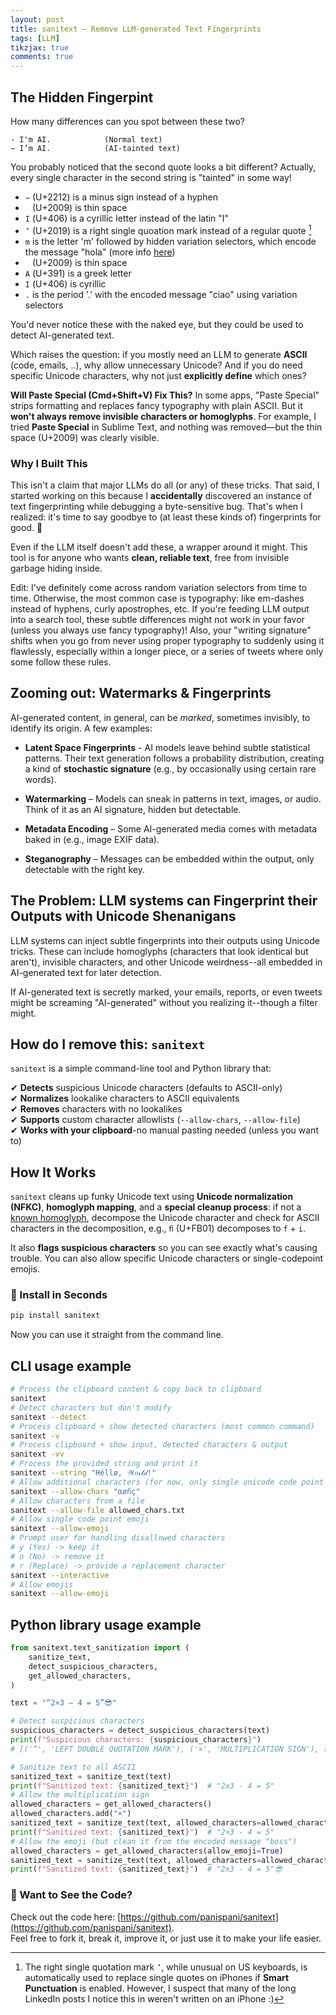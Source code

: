 ```yaml
---
layout: post
title: sanitext – Remove LLM-generated Text Fingerprints
tags: [LLM]
tikzjax: true
comments: true
---
```


<!-- # `sanitext` – Remove LLM-generated Text Fingerprints -->

## The Hidden Fingerpint

How many differences can you spot between these two?

```
- I'm AI.            (Normal text)
− І’m󠅘󠅟󠅜󠅑 ΑІ.󠅓󠅙󠅑󠅟            (AI-tainted text)
```

You probably noticed that the second quote looks a bit different? Actually, every single character in the second string is \"tainted\" in some way!

- `−` (U+2212) is a minus sign instead of a hyphen
- ` ` (U+2009) is thin space
- `І` (U+406) is a cyrillic letter instead of the latin "I"
- `’` (U+2019) is a right single quoation mark instead of a regular quote [^1]
- `m󠅘󠅟󠅜󠅑` is the letter 'm' followed by hidden variation selectors, which encode the message \"hola\" (more info [here](https://paulbutler.org/2025/smuggling-arbitrary-data-through-an-emoji/))
- ` ` (U+2009) is thin space
- `Α` (U+391) is a greek letter
- `І` (U+406) is cyrillic
- `.󠅓󠅙󠅑󠅟` is the period '.' with the encoded message \"ciao\" using variation selectors

You'd never notice these with the naked eye, but they could be used to detect AI-generated text.

Which raises the question: if you mostly need an LLM to generate **ASCII** (code, emails, ..), why allow unnecessary Unicode? And if you do need specific Unicode characters, why not just **explicitly define** which ones?

[^1]: The right single quotation mark `’`, while unusual on US keyboards, is automatically used to replace single quotes on iPhones if **Smart Punctuation** is enabled. However, I suspect that many of the long LinkedIn posts I notice this in weren't written on an iPhone :)

**Will Paste Special (Cmd+Shift+V) Fix This?**
In some apps, \"Paste Special\" strips formatting and replaces fancy typography with plain ASCII. But it **won't always remove invisible characters or homoglyphs**. For example, I tried **Paste Special** in Sublime Text, and nothing was removed—but the thin space (U+2009) was clearly visible.

### **Why I Built This**

This isn't a claim that major LLMs do all (or any) of these tricks. That said, I started working on this because I **accidentally** discovered an instance of text fingerprinting while debugging a byte-sensitive bug. That's when I realized: it's time to say goodbye to (at least these kinds of) fingerprints for good. 🙂

Even if the LLM itself doesn't add these, a wrapper around it might. This tool is for anyone who wants **clean, reliable text**, free from invisible garbage hiding inside.

Edit: I've definitely come across random variation selectors from time to time. Otherwise, the most common case is typography: like em-dashes instead of hyphens, curly apostrophes, etc. If you're feeding LLM output into a search tool, these subtle differences might not work in your favor (unless you always use fancy typography)! Also, your "writing signature" shifts when you go from never using proper typography to suddenly using it flawlessly, especially within a longer piece, or a series of tweets where only some follow these rules.

## **Zooming out: Watermarks & Fingerprints**

AI-generated content, in general, can be _marked_, sometimes invisibly, to identify its origin. A few examples:

- **Latent Space Fingerprints** - AI models leave behind subtle statistical patterns. Their text generation follows a probability distribution, creating a kind of **stochastic signature** (e.g., by occasionally using certain rare words).

- **Watermarking** – Models can sneak in patterns in text, images, or audio. Think of it as an AI signature, hidden but detectable.

- **Metadata Encoding** – Some AI-generated media comes with metadata baked in (e.g., image EXIF data).

- **Steganography** – Messages can be embedded within the output, only detectable with the right key.

## **The Problem: LLM systems can Fingerprint their Outputs with Unicode Shenanigans**

LLM systems can inject subtle fingerprints into their outputs using Unicode tricks. These can include homoglyphs (characters that look identical but aren't), invisible characters, and other Unicode weirdness--all embedded in AI-generated text for later detection.

If AI-generated text is secretly marked, your emails, reports, or even tweets might be screaming \"AI-generated\" without you realizing it--though a filter might.

## **How do I remove this: `sanitext`**

`sanitext` is a simple command-line tool and Python library that:

✔ **Detects** suspicious Unicode characters (defaults to ASCII-only)  
✔ **Normalizes** lookalike characters to ASCII equivalents  
✔ **Removes** characters with no lookalikes  
✔ **Supports** custom character allowlists (`--allow-chars`, `--allow-file`)  
✔ **Works with your clipboard**-no manual pasting needed (unless you want to)

## **How It Works**

`sanitext` cleans up funky Unicode text using **Unicode normalization (NFKC)**, **homoglyph mapping**, and a **special cleanup process**: if not a [known homoglyph](https://github.com/panispani/sanitext/blob/main/sanitext/homoglyph_map.py), decompose the Unicode character and check for ASCII characters in the decomposition, e.g., `ﬁ` (U+FB01) decomposes to `f` + `i`.

It also **flags suspicious characters** so you can see exactly what's causing trouble. You can also allow specific Unicode characters or single-codepoint emojis.

### **🚀 Install in Seconds**

```bash
pip install sanitext
```

Now you can use it straight from the command line.

## CLI usage example

```bash
# Process the clipboard content & copy back to clipboard
sanitext
# Detect characters but don't modify
sanitext --detect
# Process clipboard + show detected characters (most common command)
sanitext -v
# Process clipboard + show input, detected characters & output
sanitext -vv
# Process the provided string and print it
sanitext --string "Héllø, 𝒲𝑜𝓇𝓁𝒹!"
# Allow additional characters (for now, only single unicode code point characters)
sanitext --allow-chars "αøñç"
# Allow characters from a file
sanitext --allow-file allowed_chars.txt
# Allow single code point emoji
sanitext --allow-emoji
# Prompt user for handling disallowed characters
# y (Yes) -> keep it
# n (No) -> remove it
# r (Replace) -> provide a replacement character
sanitext --interactive
# Allow emojis
sanitext --allow-emoji
```

## Python library usage example

```python
from sanitext.text_sanitization import (
    sanitize_text,
    detect_suspicious_characters,
    get_allowed_characters,
)

text = "“2×3 – 4 = 5”😎󠅒󠅟󠅣󠅣"

# Detect suspicious characters
suspicious_characters = detect_suspicious_characters(text)
print(f"Suspicious characters: {suspicious_characters}")
# [('“', 'LEFT DOUBLE QUOTATION MARK'), ('×', 'MULTIPLICATION SIGN'), ('–', 'EN DASH'), ('”', 'RIGHT DOUBLE QUOTATION MARK')]

# Sanitize text to all ASCII
sanitized_text = sanitize_text(text)
print(f"Sanitized text: {sanitized_text}")  # "2x3 - 4 = 5"
# Allow the multiplication sign
allowed_characters = get_allowed_characters()
allowed_characters.add("×")
sanitized_text = sanitize_text(text, allowed_characters=allowed_characters)
print(f"Sanitized text: {sanitized_text}")  # "2×3 - 4 = 5"
# Allow the emoji (but clean it from the encoded message "boss")
allowed_characters = get_allowed_characters(allow_emoji=True)
sanitized_text = sanitize_text(text, allowed_characters=allowed_characters)
print(f"Sanitized text: {sanitized_text}")  # "2x3 - 4 = 5"😎
```

### **📂 Want to See the Code?**

Check out the code here: [https://github.com/panispani/sanitext](https://github.com/panispani/sanitext).  
Feel free to fork it, break it, improve it, or just use it to make your life easier.
